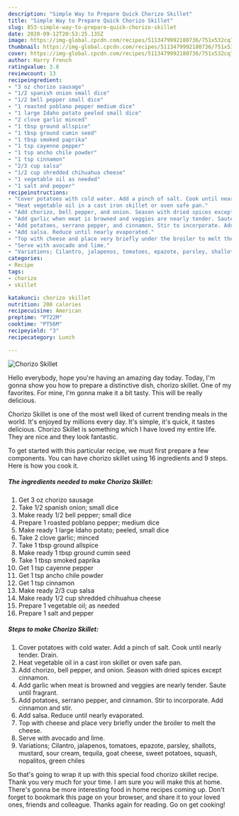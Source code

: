```yaml
---
description: "Simple Way to Prepare Quick Chorizo Skillet"
title: "Simple Way to Prepare Quick Chorizo Skillet"
slug: 853-simple-way-to-prepare-quick-chorizo-skillet
date: 2020-09-12T20:53:25.135Z
image: https://img-global.cpcdn.com/recipes/5113479992180736/751x532cq70/chorizo-skillet-recipe-main-photo.jpg
thumbnail: https://img-global.cpcdn.com/recipes/5113479992180736/751x532cq70/chorizo-skillet-recipe-main-photo.jpg
cover: https://img-global.cpcdn.com/recipes/5113479992180736/751x532cq70/chorizo-skillet-recipe-main-photo.jpg
author: Harry French
ratingvalue: 3.8
reviewcount: 13
recipeingredient:
- "3 oz chorizo sausage"
- "1/2 spanish onion small dice"
- "1/2 bell pepper small dice"
- "1 roasted poblano pepper medium dice"
- "1 large Idaho potato peeled small dice"
- "2 clove garlic minced"
- "1 tbsp ground allspice"
- "1 tbsp ground cumin seed"
- "1 tbsp smoked paprika"
- "1 tsp cayenne pepper"
- "1 tsp ancho chile powder"
- "1 tsp cinnamon"
- "2/3 cup salsa"
- "1/2 cup shredded chihuahua cheese"
- "1 vegetable oil as needed"
- "1 salt and pepper"
recipeinstructions:
- "Cover potatoes with cold water. Add a pinch of salt. Cook until nearly tender. Drain."
- "Heat vegetable oil in a cast iron skillet or oven safe pan."
- "Add chorizo, bell pepper, and onion. Season with dried spices except cinnamon."
- "Add garlic when meat is browned and veggies are nearly tender. Saute until fragrant."
- "Add potatoes, serrano pepper, and cinnamon. Stir to incorporate. Add cinnamon and stir."
- "Add salsa. Reduce until nearly evaporated."
- "Top with cheese and place very briefly under the broiler to melt the cheese."
- "Serve with avocado and lime."
- "Variations; Cilantro, jalapenos, tomatoes, epazote, parsley, shallots, mustard, sour cream, tequila, goat cheese, sweet potatoes, squash, nopalitos, green chiles"
categories:
- Recipe
tags:
- chorizo
- skillet

katakunci: chorizo skillet 
nutrition: 208 calories
recipecuisine: American
preptime: "PT22M"
cooktime: "PT56M"
recipeyield: "3"
recipecategory: Lunch

---
```



![Chorizo Skillet](https://img-global.cpcdn.com/recipes/5113479992180736/751x532cq70/chorizo-skillet-recipe-main-photo.jpg)

Hello everybody, hope you're having an amazing day today. Today, I'm gonna show you how to prepare a distinctive dish, chorizo skillet. One of my favorites. For mine, I'm gonna make it a bit tasty. This will be really delicious.



Chorizo Skillet is one of the most well liked of current trending meals in the world. It's enjoyed by millions every day. It's simple, it's quick, it tastes delicious. Chorizo Skillet is something which I have loved my entire life. They are nice and they look fantastic.


To get started with this particular recipe, we must first prepare a few components. You can have chorizo skillet using 16 ingredients and 9 steps. Here is how you cook it.

<!--inarticleads1-->

##### The ingredients needed to make Chorizo Skillet:

1. Get 3 oz chorizo sausage
1. Take 1/2 spanish onion; small dice
1. Make ready 1/2 bell pepper; small dice
1. Prepare 1 roasted poblano pepper; medium dice
1. Make ready 1 large Idaho potato; peeled, small dice
1. Take 2 clove garlic; minced
1. Take 1 tbsp ground allspice
1. Make ready 1 tbsp ground cumin seed
1. Take 1 tbsp smoked paprika
1. Get 1 tsp cayenne pepper
1. Get 1 tsp ancho chile powder
1. Get 1 tsp cinnamon
1. Make ready 2/3 cup salsa
1. Make ready 1/2 cup shredded chihuahua cheese
1. Prepare 1 vegetable oil; as needed
1. Prepare 1 salt and pepper




<!--inarticleads2-->

##### Steps to make Chorizo Skillet:

1. Cover potatoes with cold water. Add a pinch of salt. Cook until nearly tender. Drain.
1. Heat vegetable oil in a cast iron skillet or oven safe pan.
1. Add chorizo, bell pepper, and onion. Season with dried spices except cinnamon.
1. Add garlic when meat is browned and veggies are nearly tender. Saute until fragrant.
1. Add potatoes, serrano pepper, and cinnamon. Stir to incorporate. Add cinnamon and stir.
1. Add salsa. Reduce until nearly evaporated.
1. Top with cheese and place very briefly under the broiler to melt the cheese.
1. Serve with avocado and lime.
1. Variations; Cilantro, jalapenos, tomatoes, epazote, parsley, shallots, mustard, sour cream, tequila, goat cheese, sweet potatoes, squash, nopalitos, green chiles




So that's going to wrap it up with this special food chorizo skillet recipe. Thank you very much for your time. I am sure you will make this at home. There's gonna be more interesting food in home recipes coming up. Don't forget to bookmark this page on your browser, and share it to your loved ones, friends and colleague. Thanks again for reading. Go on get cooking!
